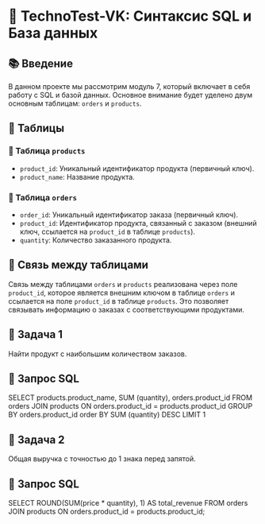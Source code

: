 # 🚀 TechnoTest-VK: Синтаксис SQL и База данных

## 📚 Введение

В данном проекте мы рассмотрим модуль  7, который включает в себя работу с SQL и базой данных. Основное внимание будет уделено двум основным таблицам: `orders` и `products`.

## 📂 Таблицы

### 📝 Таблица `products`

- `product_id`: Уникальный идентификатор продукта (первичный ключ).
- `product_name`: Название продукта.

### 📝 Таблица `orders`

- `order_id`: Уникальный идентификатор заказа (первичный ключ).
- `product_id`: Идентификатор продукта, связанный с заказом (внешний ключ, ссылается на `product_id` в таблице `products`).
- `quantity`: Количество заказанного продукта.

## 🔗 Связь между таблицами

Связь между таблицами `orders` и `products` реализована через поле `product_id`, которое является внешним ключом в таблице `orders` и ссылается на поле `product_id` в таблице `products`. Это позволяет связывать информацию о заказах с соответствующими продуктами.

## 🎯 Задача 1

Найти продукт с наибольшим количеством заказов.

## 📝 Запрос SQL

SELECT products.product_name,
       SUM (quantity),
       orders.product_id
  FROM orders
  JOIN products ON orders.product_id = products.product_id
GROUP BY orders.product_id
order BY SUM (quantity) DESC
LIMIT 1


## 🎯 Задача 2

Общая выручка с точностью до  1 знака перед запятой.

## 📝 Запрос SQL

SELECT ROUND(SUM(price * quantity),  1)  AS total_revenue
  FROM orders
  JOIN products ON orders.product_id = products.product_id;


